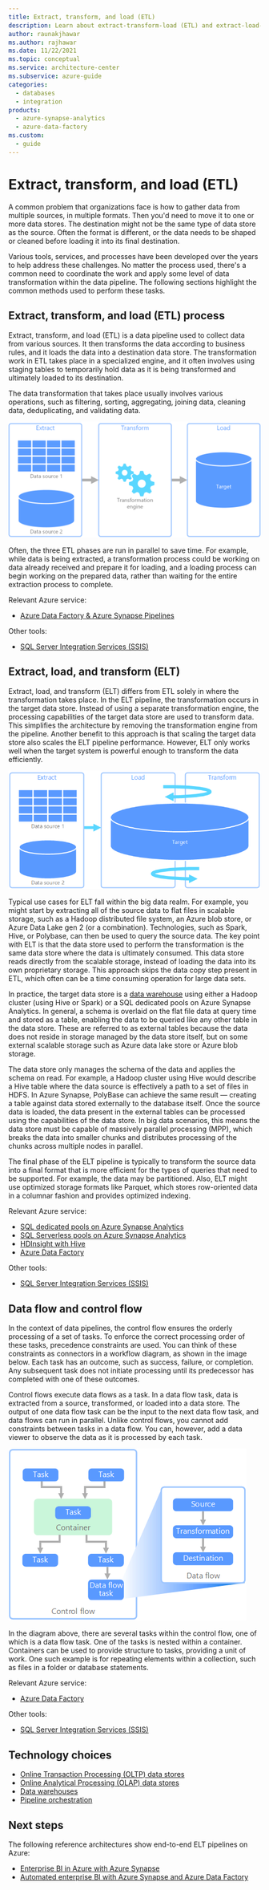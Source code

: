 ```yaml
---
title: Extract, transform, and load (ETL)
description: Learn about extract-transform-load (ETL) and extract-load-transform (ELT) data transformation pipelines, and how to use control flows and data flows.
author: raunakjhawar
ms.author: rajhawar
ms.date: 11/22/2021
ms.topic: conceptual
ms.service: architecture-center
ms.subservice: azure-guide
categories:
  - databases
  - integration
products:
  - azure-synapse-analytics
  - azure-data-factory
ms.custom:
  - guide
---
```


<!-- cSpell:ignore Oozie HDFS deduplicating -->

# Extract, transform, and load (ETL)

A common problem that organizations face is how to gather data from multiple sources, in multiple formats. Then you'd need to move it to one or more data stores. The destination might not be the same type of data store as the source. Often the format is different, or the data needs to be shaped or cleaned before loading it into its final destination.

Various tools, services, and processes have been developed over the years to help address these challenges. No matter the process used, there's a common need to coordinate the work and apply some level of data transformation within the data pipeline. The following sections highlight the common methods used to perform these tasks.

## Extract, transform, and load (ETL) process

Extract, transform, and load (ETL) is a data pipeline used to collect data from various sources. It then transforms the data according to business rules, and it loads the data into a destination data store. The transformation work in ETL takes place in a specialized engine, and it often involves using staging tables to temporarily hold data as it is being transformed and ultimately loaded to its destination.

The data transformation that takes place usually involves various operations, such as filtering, sorting, aggregating, joining data, cleaning data, deduplicating, and validating data.

![Diagram of the extract-transform-load (ETL) process.](../images/etl.png)

Often, the three ETL phases are run in parallel to save time. For example, while data is being extracted, a transformation process could be working on data already received and prepare it for loading, and a loading process can begin working on the prepared data, rather than waiting for the entire extraction process to complete.

Relevant Azure service:

- [Azure Data Factory & Azure Synapse Pipelines](/azure/data-factory/concepts-pipelines-activities)

Other tools:

- [SQL Server Integration Services (SSIS)](/sql/integration-services/sql-server-integration-services)

## Extract, load, and transform (ELT)

Extract, load, and transform (ELT) differs from ETL solely in where the transformation takes place. In the ELT pipeline, the transformation occurs in the target data store. Instead of using a separate transformation engine, the processing capabilities of the target data store are used to transform data. This simplifies the architecture by removing the transformation engine from the pipeline. Another benefit to this approach is that scaling the target data store also scales the ELT pipeline performance. However, ELT only works well when the target system is powerful enough to transform the data efficiently.

![Diagram of the extract-load-transform (ELT) process.](../images/elt.png)

Typical use cases for ELT fall within the big data realm. For example, you might start by extracting all of the source data to flat files in scalable storage, such as a Hadoop distributed file system, an Azure blob store, or Azure Data Lake gen 2 (or a combination). Technologies, such as Spark, Hive, or Polybase, can then be used to query the source data. The key point with ELT is that the data store used to perform the transformation is the same data store where the data is ultimately consumed. This data store reads directly from the scalable storage, instead of loading the data into its own proprietary storage. This approach skips the data copy step present in ETL, which often can be a time consuming operation for large data sets.

In practice, the target data store is a [data warehouse](./data-warehousing.yml) using either a Hadoop cluster (using Hive or Spark) or a SQL dedicated pools on Azure Synapse Analytics. In general, a schema is overlaid on the flat file data at query time and stored as a table, enabling the data to be queried like any other table in the data store. These are referred to as external tables because the data does not reside in storage managed by the data store itself, but on some external scalable storage such as Azure data lake store or Azure blob storage.

The data store only manages the schema of the data and applies the schema on read. For example, a Hadoop cluster using Hive would describe a Hive table where the data source is effectively a path to a set of files in HDFS. In Azure Synapse, PolyBase can achieve the same result &mdash; creating a table against data stored externally to the database itself. Once the source data is loaded, the data present in the external tables can be processed using the capabilities of the data store. In big data scenarios, this means the data store must be capable of massively parallel processing (MPP), which breaks the data into smaller chunks and distributes processing of the chunks across multiple nodes in parallel.

The final phase of the ELT pipeline is typically to transform the source data into a final format that is more efficient for the types of queries that need to be supported. For example, the data may be partitioned. Also, ELT might use optimized storage formats like Parquet, which stores row-oriented data in a columnar fashion and provides optimized indexing.

Relevant Azure service:

- [SQL dedicated pools on Azure Synapse Analytics](/azure/sql-data-warehouse/sql-data-warehouse-overview-what-is)
- [SQL Serverless pools on Azure Synapse Analytics](/azure/synapse-analytics/get-started-analyze-sql-on-demand)
- [HDInsight with Hive](/azure/hdinsight/hadoop/hdinsight-use-hive)
- [Azure Data Factory](https://azure.microsoft.com/services/data-factory)

Other tools:

- [SQL Server Integration Services (SSIS)](/sql/integration-services/sql-server-integration-services)


## Data flow and control flow

In the context of data pipelines, the control flow ensures the orderly processing of a set of tasks. To enforce the correct processing order of these tasks, precedence constraints are used. You can think of these constraints as connectors in a workflow diagram, as shown in the image below. Each task has an outcome, such as success, failure, or completion. Any subsequent task does not initiate processing until its predecessor has completed with one of these outcomes.

Control flows execute data flows as a task. In a data flow task, data is extracted from a source, transformed, or loaded into a data store. The output of one data flow task can be the input to the next data flow task, and data flows can run in parallel. Unlike control flows, you cannot add constraints between tasks in a data flow. You can, however, add a data viewer to observe the data as it is processed by each task.

![Diagram of a data flow being executed as a task within a control flow.](../images/control-flow-data-flow.png)

In the diagram above, there are several tasks within the control flow, one of which is a data flow task. One of the tasks is nested within a container. Containers can be used to provide structure to tasks, providing a unit of work. One such example is for repeating elements within a collection, such as files in a folder or database statements.

Relevant Azure service:

- [Azure Data Factory](https://azure.microsoft.com/services/data-factory)

Other tools:

- [SQL Server Integration Services (SSIS)](/sql/integration-services/sql-server-integration-services)

## Technology choices

- [Online Transaction Processing (OLTP) data stores](./online-transaction-processing.md#oltp-in-azure)
- [Online Analytical Processing (OLAP) data stores](./online-analytical-processing.yml#olap-in-azure)
- [Data warehouses](./data-warehousing.yml)
- [Pipeline orchestration](../technology-choices/pipeline-orchestration-data-movement.md)

## Next steps

The following reference architectures show end-to-end ELT pipelines on Azure:

- [Enterprise BI in Azure with Azure Synapse](../../reference-architectures/data/enterprise-bi-synapse.yml)
- [Automated enterprise BI with Azure Synapse and Azure Data Factory](../../reference-architectures/data/enterprise-bi-adf.yml)
